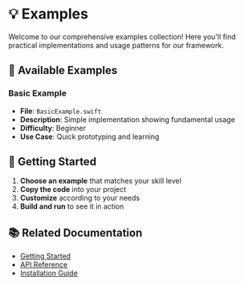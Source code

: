 # 💡 Examples

Welcome to our comprehensive examples collection! Here you'll find practical implementations and usage patterns for our framework.

## 📱 Available Examples

### Basic Example
- **File**: `BasicExample.swift`
- **Description**: Simple implementation showing fundamental usage
- **Difficulty**: Beginner
- **Use Case**: Quick prototyping and learning

## 🚀 Getting Started

1. **Choose an example** that matches your skill level
2. **Copy the code** into your project
3. **Customize** according to your needs
4. **Build and run** to see it in action

## 📚 Related Documentation

- [Getting Started](Documentation/GettingStarted.md)
- [API Reference](Documentation/API.md)
- [Installation Guide](Documentation/Installation.md)
